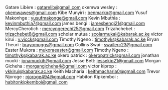 Gatare Libère : gatarelib@gmail.com
okemwa wesley : okemwawes@gmail.com
Kibe Munyiri : benmarkq@gmail.com
Yusuf Makonhge : yusufmakonge@gmail.com
Kevin Mbuthia : kevinmbuthia7@gmail.com
james bengi : jamesbengi21@gmail.com
MercyCherotich : mercyngerechi25@gmail.com
Trizahchebet : trizachebet8@gmail.com
scholar mutua : scolarmukai@kabarak.ac.ke
victor kirui : v.vicck@gmail.com
Timothy Ngeno : timothyk@kabarak.ac.ke
Bryan Theuri : brayomuggs@gmail.com
Collins Swai : swailerc23@gmail.com
Easter Mukora : mukoraeaster@gmail.com
Timothy Ngeno : timothyk@kabarak.ac.ke
okero patrick : okeropatrick@gmail.com
jonathan muoki : jonamuokih@gmail.com
Jesse Bett: jessekip21@gmail.com
Morgan Gicheha : morgangicheha4@gmail.com
victor kiprop : vkkirui@kabarak.ac.ke
Keith Macharia : keithmacharia0@gmail.com
Trevor Njoroge : njoroge494@gmail.com
Habiton Kipkemboi : habitonkipkemboi@gmail.com
